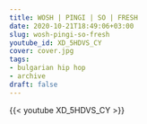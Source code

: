 ```yaml
---
title: WOSH | PINGI | SO | FRESH
date: 2020-10-21T18:49:06+03:00
slug: wosh-pingi-so-fresh
youtube_id: XD_5HDVS_CY
cover: cover.jpg
tags:
- bulgarian hip hop
- archive
draft: false
---
```


{{< youtube XD_5HDVS_CY >}}
